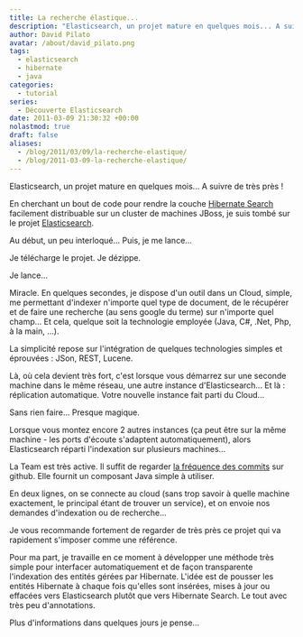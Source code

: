 ```yaml
---
title: La recherche élastique...
description: "Elasticsearch, un projet mature en quelques mois... A suivre de très près !"
author: David Pilato
avatar: /about/david_pilato.png
tags:
  - elasticsearch
  - hibernate
  - java
categories:
  - tutorial
series:
  - Découverte Elasticsearch
date: 2011-03-09 21:30:32 +00:00
nolastmod: true
draft: false
aliases:
  - /blog/2011/03/09/la-recherche-elastique/
  - /blog/2011-03-09-la-recherche-elastique/
---
```


Elasticsearch, un projet mature en quelques mois... A suivre de très près !

<!--more-->

En cherchant un bout de code pour rendre la couche [Hibernate Search](http://docs.jboss.org/hibernate/stable/search/reference/en-US/html/search-configuration.html#jms-backend) facilement distribuable sur un cluster de machines JBoss, je suis tombé sur le projet [Elasticsearch](http://elasticsearch.org).

Au début, un peu interloqué... Puis, je me lance...

Je télécharge le projet. Je dézippe.

Je lance...

Miracle. En quelques secondes, je dispose d'un outil dans un Cloud, simple, me permettant d'indexer n'importe quel type de document, de le récupérer et de faire une recherche (au sens google du terme) sur n'importe quel champ... Et cela, quelque soit la technologie employée (Java, C#, .Net, Php, à la main, ...).

La simplicité repose sur l'intégration de quelques technologies simples et éprouvées : JSon, REST, Lucene.

Là, où cela devient très fort, c'est lorsque vous démarrez sur une seconde machine dans le même réseau, une autre instance d'Elasticsearch... Et là : réplication automatique. Votre nouvelle instance fait parti du Cloud...

Sans rien faire... Presque magique.

Lorsque vous montez encore 2 autres instances (ça peut être sur la même machine - les ports d'écoute s'adaptent automatiquement), alors Elasticsearch réparti l'indexation sur plusieurs machines...

La Team est très active. Il suffit de regarder [la fréquence des commits](https://github.com/elasticsearch/elasticsearch) sur github. Elle fournit un composant Java simple à utiliser.

En deux lignes, on se connecte au cloud (sans trop savoir à quelle machine exactement, le principal étant de trouver un service), et on envoie nos demandes d'indexation ou de recherche...

Je vous recommande fortement de regarder de très près ce projet qui va rapidement s'imposer comme une référence.

Pour ma part, je travaille en ce moment à développer une méthode très simple pour interfacer automatiquement et de façon transparente l'indexation des entités gérées par Hibernate. L'idée est de pousser les entités Hibernate à chaque fois qu'elles sont insérées, mises à jour ou effacées vers Elasticsearch plutôt que vers Hibernate Search. Le tout avec très peu d'annotations.

Plus d'informations dans quelques jours je pense...

